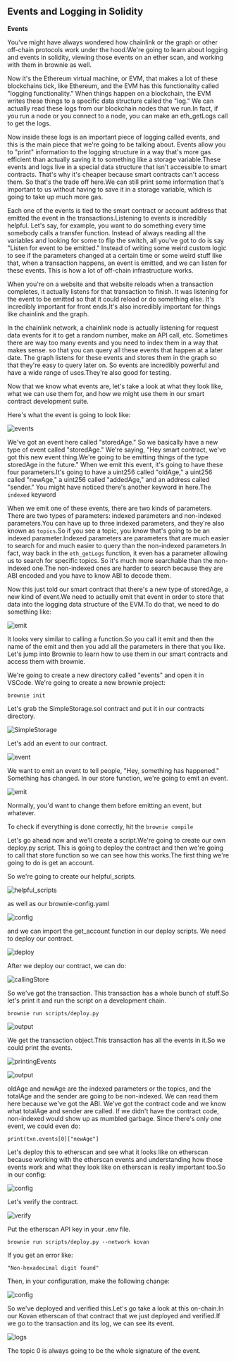 ## Events and Logging in Solidity

**Events**

You've might have always wondered how chainlink or the graph or other off-chain protocols work under the hood.We're going to learn about logging and events in solidity, viewing those events on an ether scan, and working with them in brownie as well.

Now it's the Ethereum virtual machine, or EVM, that makes a lot of these blockchains tick, like Ethereum, and the EVM has this functionality called "logging functionality." When things happen on a blockchain, the EVM writes these things to a specific data structure called the "log." We can actually read these logs from our blockchain nodes that we run.In fact, if you run a node or you connect to a node, you can make an eth_getLogs call to get the logs.

Now inside these logs is an important piece of logging called events, and this is the main piece that we're going to be talking about. Events allow you to "print" information to the logging structure in a way that's more gas efficient than actually saving it to something like a storage variable.These events and logs live in a special data structure that isn't accessible to smart contracts. That's why it's cheaper because smart contracts can't access them. So that's the trade off here.We can still print some information that's important to us without having to save it in a storage variable, which is going to take up much more gas.

Each one of the events is tied to the smart contract or account address that emitted the event in the transactions.Listening to events is incredibly helpful. Let's say, for example, you want to do something every time somebody calls a transfer function. Instead of always reading all the variables and looking for some to flip the switch, all you've got to do is say "Listen for event to be emitted." Instead of writing some weird custom logic to see if the parameters changed at a certain time or some weird stuff like that, when a transaction happens, an event is emitted, and we can listen for these events. This is how a lot of off-chain infrastructure works.

When you're on a website and that website reloads when a transaction completes, it actually listens for that transaction to finish. It was listening for the event to be emitted so that it could reload or do something else. It's incredibly important for front ends.It's also incredibly important for things like chainlink and the graph.

In the chainlink network, a chainlink node is actually listening for request data events for it to get a random number, make an API call, etc. Sometimes there are way too many events and you need to index them in a way that makes sense. so that you can query all these events that happen at a later date. The graph listens for these events and stores them in the graph so that they're easy to query later on. So events are incredibly powerful and have a wide range of uses.They're also good for testing.

Now that we know what events are, let's take a look at what they look like, what we can use them for, and how we might use them in our smart contract development suite.

Here's what the event is going to look like:

![events](Images/m1.png)

We've got an event here called "storedAge." So we basically have a new type of event called "storedAge." We're saying, "Hey smart contract, we've got this new event thing.We're going to be emitting things of the type storedAge in the future." When we emit this event, it's going to have these four parameters.It's going to have a uint256 called "oldAge," a uint256 called "newAge," a uint256 called "addedAge," and an address called "sender." You might have noticed there's another keyword in here.The `indexed` keyword

When we emit one of these events, there are two kinds of parameters. There are two types of parameters: indexed parameters and non-indexed parameters.You can have up to three indexed parameters, and they're also known as `topics`.So if you see a topic, you know that's going to be an indexed parameter.Indexed parameters are parameters that are much easier to search for and much easier to query than the non-indexed parameters.In fact, way back in the `eth_getLogs` function, it even has a parameter allowing us to search for specific topics. So it's much more searchable than the non-indexed one.The non-indexed ones are harder to search because they are ABI encoded and you have to know ABI to decode them.

Now this just told our smart contract that there's a new type of storedAge, a new kind of event.We need to actually emit that event in order to store that data into the logging data structure of the EVM.To do that, we need to do something like:

![emit](Images/m2.png)

It looks very similar to calling a function.So you call it emit and then the name of the emit and then you add all the parameters in there that you like. Let's jump into Brownie to learn how to use them in our smart contracts and access them with brownie.

We're going to create a new directory called "events" and open it in VSCode. We're going to create a new brownie project:

`brownie init`

Let's grab the SimpleStorage.sol contract and put it in our contracts directory.

![SimpleStorage](Images/m3.png)

Let's add an event to our contract.

![event](Images/m4.png)

We want to emit an event to tell people, "Hey, something has happened." Something has changed. In our store function, we're going to emit an event.

![emit](Images/m5.png)

Normally, you'd want to change them before emitting an event, but whatever.

To check if everything is done correctly, hit the `brownie compile`

Let's go ahead now and we'll create a script.We're going to create our own deploy.py script. This is going to deploy the contract and then we're going to call that store function so we can see how this works.The first thing we're going to do is get an account.

So we're going to create our helpful_scripts.

![helpful_scripts](Images/m6.png)

as well as our brownie-config.yaml

![config](Images/m7.png)

and we can import the get_account function in our deploy scripts. We need to deploy our contract.

![deploy](Images/m8.png)

After we deploy our contract, we can do:

![callingStore](Images/m9.png)

So we've got the transaction. This transaction has a whole bunch of stuff.So let's print it and run the script on a development chain.

`brownie run scripts/deploy.py`

![output](Images/m10.png)

We get the transaction object.This transaction has all the events in it.So we could print the events.

![printingEvents](Images/m11.png) 

![output](Images/m12.png)

oldAge and newAge are the indexed parameters or the topics, and the totalAge and the sender are going to be non-indexed. We can read them here because we've got the ABI. We've got the contract code and we know what totalAge and sender are called. If we didn't have the contract code, non-indexed would show up as mumbled garbage. Since there's only one event, we could even do:

`print(txn.events[0]["newAge"]`

Let's deploy this to etherscan and see what it looks like on etherscan because working with the etherscan events and understanding how those events work and what they look like on etherscan is really important too.So in our config:

![config](Images/m13.png)

Let's verify the contract.

![verify](Images/m14.png)

Put the etherscan API key in your .env file.




`brownie run scripts/deploy.py --network kovan`

If you get an error like:

`"Non-hexadecimal digit found"`

Then, in your configuration, make the following change:

![config](Images/m15.png)

So we've deployed and verified this.Let's go take a look at this on-chain.In our Kovan etherscan of that contract that we just deployed and verified.If we go to the transaction and its log, we can see its event.

![logs](Images/m16.png)

The topic 0 is always going to be the whole signature of the event.





